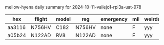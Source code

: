 mellow-hyena daily summary for 2024-10-11-vallejo1-rpi3a-uat-978

|hex|flight|model|reg|emergency|mil|weirdo|
|--|--|--|--|--|--|--|
|aa3116|N756HV|C182|N756HV|none|F|yyy|
|a05b24|N122AD|RV8|N122AD|none|F|yyy|
